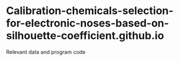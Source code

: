 # Calibration-chemicals-selection-for-electronic-noses-based-on-silhouette-coefficient.github.io
Relevant data and program code
